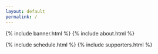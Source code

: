 ```yaml
---
layout: default
permalink: /
---
```


{% include banner.html %}
{% include about.html %}

{% include schedule.html %}
{% include supporters.html %}


